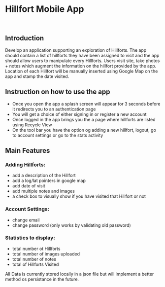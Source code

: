 # Hillfort Mobile App
<br />

## Introduction

Develop an application supporting an exploration of Hillforts. The app should contain a list of hillforts they have
been assigned to visit and the app should allow users to manipulate every Hillforts. Users visit site, take photos + notes which
augment the information on the hillfort provided by the app. Location of each Hillfort will be manually inserted using Google Map on the
app and stamp the date visited.

## Instruction on how to use the app
- Once you open the app a splash screen will appear for 3 seconds before it redirects you to an authentication page
- You will get a choice of either signing in or register a new account
- Once logged in the app brings you the a page where hillforts are listed using Recycle View
- On the tool bar you have the option og adding a new hillfort, logout, go to account settings or go to the stats activity


## Main Features

### Adding Hillforts:

- add a description of the Hillfort
- add a log/lat pointers in google map
- add date of visit
- add multiple notes and images
- a check box to visually show if you have visited that Hillfort or not

### Account Settings:
- change email
- change password (only works by validating old password)

### Statistics to display:
- total number ot Hillforts
- total number of images uploaded
- total number of notes
- total of Hillforts Visited

All Data is currently stored locally in a json file but will implement a better method os persistance in the future.
